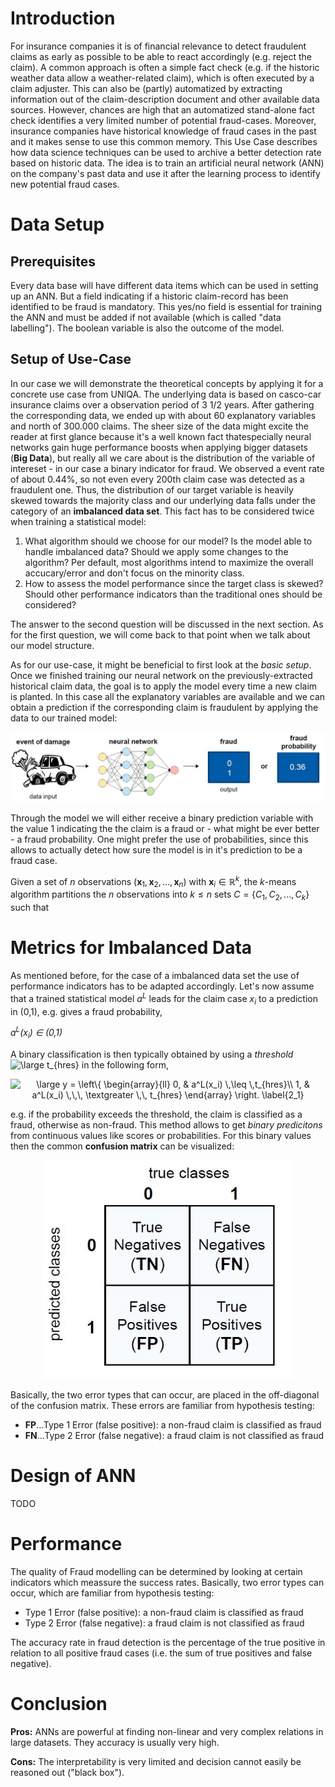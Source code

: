 # Introduction


For insurance companies it is of financial relevance to detect fraudulent claims as early as possible to be able to react accordingly (e.g. reject the claim). A common approach is often a simple fact check (e.g. if the historic weather data allow a weather-related claim), which is often executed by a claim adjuster. This can also be (partly) automatized by extracting information out of the claim-description document and other available data sources. However, chances are high that an automatized stand-alone fact check identifies a very limited number of potential fraud-cases.
Moreover, insurance companies have historical knowledge of fraud cases in the past and it makes sense to use this common memory. This Use Case describes how data science techniques can be used to archive a better detection rate based on historic data. The idea is to train an artificial neural network (ANN) on the company's past data and use it after the learning process to identify new potential fraud cases.


# Data Setup


## Prerequisites
Every data base will have different data items which can be used in setting up an ANN. But a field indicating if a historic claim-record has been identified to be fraud is mandatory. This yes/no field is essential for training the ANN and must be added if not available (which is called "data labelling"). The boolean variable is also the outcome of the model.

## Setup of Use-Case
In our case we will demonstrate the theoretical concepts by applying it for a concrete use case from UNIQA. The underlying data is based on casco-car insurance claims over a observation period of 3 1/2 years. After gathering the corresponding data, we ended up with about 60 explanatory variables and north of 300.000 claims. 
The sheer size of the data might excite the reader at first glance because it's a well known fact thatespecially neural networks gain huge performance boosts when applying bigger datasets (**Big Data**), but really all we care about is the distribution of the variable of intereset - in our case a binary indicator for fraud. We observed a event rate of about 0.44%, so not even every 200th claim case was detected as a fraudulent one. Thus, the distribution of our target variable is heavily skewed towards the majority class and our underlying data falls under the category of an **imbalanced data set**. This fact has to be considered twice when training a statistical model: 
 1. What algorithm should we choose for our model? Is the model able to handle imbalanced data? Should we apply some changes to the algorithm? Per default, most algorithms intend to maximize the overall accucary/error and don't focus on the minority class.
 2. How to assess the model performance since the target class is skewed? Should other performance indicators than the traditional ones should be considered? 
 
The answer to the second question will be discussed in the next section. As for the first question, we will come back to that point when we talk about our model structure.

As for our use-case, it might be beneficial to first look at the *basic setup*. Once we finished training our neural network on the previously-extracted historical claim data, the goal is to apply the model every time a new claim is planted. In this case all the explanatory variables are available and we can obtain a prediction if the corresponding claim is fraudulent by applying the data to our trained model: 

![](/ANN_images/Motivation_Setup.png)

Through the model we will either receive a binary prediction variable with the value 1 indicating the the claim is a fraud or - what might be ever better - a fraud probability. One might prefer the use of probabilities, since this allows to actually detect how sure the model is in it's prediction to be a fraud case. 

Given a set of *n* observations (**x**<sub>1</sub>, **x**<sub>2</sub>, ..., **x**<sub>*n*</sub>) with **x**<sub>*i*</sub> ∈ ℝ<sup>*k*</sup>, the *k*-means algorithm partitions the *n* observations into *k* ≤ *n* sets *C* = {*C*<sub>1</sub>, *C*<sub>2</sub>, ..., *C*<sub>*k*</sub>} such that

# Metrics for Imbalanced Data
As mentioned before, for the case of a imbalanced data set the use of performance indicators has to be adapted accordingly. Let's now assume that a trained statistical model *a<sup>L</sup>* leads for the claim case *x<sub>i</sub>* to a prediction in (0,1), e.g. gives a fraud probability, 

*a<sup>L</sup>(x<sub>i</sub>) ∈ (0,1)*



A binary classification is then typically obtained by using a *threshold* <img src="https://latex.codecogs.com/png.latex?\dpi{100}&space;\large&space;t_{hres}" title="\large t_{hres}" /> in the following form, 

<p align="center">
<img src="https://latex.codecogs.com/png.latex?\dpi{100}&space;\large&space;y&space;=&space;\left\{&space;\begin{array}{ll}&space;0,&space;&&space;a^L(x_i)&space;\,\leq&space;\,t_{hres}\\&space;1,&space;&&space;a^L(x_i)&space;\,\,\,&space;\textgreater&space;\,\,&space;t_{hres}&space;\end{array}&space;\right.&space;\label{2_1}" title="\large y = \left\{ \begin{array}{ll} 0, & a^L(x_i) \,\leq \,t_{hres}\\ 1, & a^L(x_i) \,\,\, \textgreater \,\, t_{hres} \end{array} \right. \label{2_1}" />
 </p>

e.g. if the probability exceeds the threshold, the claim is classified as a fraud, otherwise as non-fraud. This method allows to get *binary predicitons* from continuous values like scores or probabilities. For this binary values then the common **confusion matrix** can be visualized: 


<p align="center">
  <img height=350 width=400  src="/ANN_images/Confusion_Matrix.png">
</p>

Basically, the two error types that can occur, are placed in the off-diagonal of the confusion matrix. These errors are familiar from hypothesis testing:
- **FP**...Type 1 Error (false positive): a non-fraud claim is classified as fraud
- **FN**...Type 2 Error (false negative): a fraud claim is not classified as fraud




# Design of ANN
TODO

# Performance
The quality of Fraud modelling can be determined by looking at certain indicators which meassure the success rates. Basically, two error types can occur, which are familiar from hypothesis testing:
- Type 1 Error (false positive): a non-fraud claim is classified as fraud
- Type 2 Error (false negative): a fraud claim is not classified as fraud

The accuracy rate in fraud detection is the percentage of the true positive in relation to all positive fraud cases (i.e. the sum of true positives and false negative).

# Conclusion
**Pros:** ANNs are powerful at finding non-linear and very complex relations in large datasets. They accuracy is usually very high.

**Cons:** The interpretability is very limited and decision cannot easily be reasoned out ("black box").
